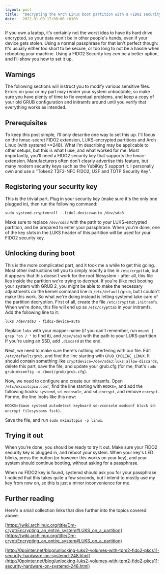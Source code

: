 ```yaml
---
layout: post
title:  "Decrypting the Arch Linux boot partition with a FIDO2 security key"
date:   2022-01-09 17:00:00 +0100
---
```

If you own a laptop, it's certainly not the worst idea to have its hard drive encrypted, so your data won't be in other people's hands, even if your device gets stolen.
Using a normal passphrase for that isn't perfect though: It's usually either too short to be secure, or too long to not be a hassle when rebooting your machine.
Using a FIDO2 Security key *can* be a better option, and I'll show you how to set it up.

## Warnings ##
The following sections will instruct you to modify various sensitive files. Errors on your or my part may render your system unbootable, so make sure you have plenty of time to fix eventual problems, and keep a copy of your old GRUB configuration and initramfs around until you verify that everything works as intended.

## Prerequisites ##
To keep this post simple, I'll only describe one way to set this up. I'll focus on the hmac-secret FIDO2 extension, LUKS-encrypted partitions and Arch Linux (with systemd >=248). What I'm describing may be applicable to other setups, but this is what I use, and what worked for me.
Most importantly, you'll need a FIDO2 security key that supports the hmac-extension. Manufacturers often don't clearly advertise this feature, but many modern security keys such as the YubiKey 5 support it. I personally own and use a "Token2 T2F2-NFC FIDO2, U2F and TOTP Security Key".

## Registering your security key ##
This is the trivial part. Plug in your security key (make sure it's the only one plugged in), then run the following command:

`sudo systemd-cryptenroll --fido2-device=auto /dev/sda3`

Make sure to replace `/dev/sda3` with the path to your LUKS-encrypted partition, and be prepared to enter your passphrase.
When you're done, one of the key slots in the LUKS header of this partition will be used for your FIDO2 security key.

## Unlocking during boot ##
This is the more complicated part, and it took me a while to get this going. Most other instructions tell you to simply modify a line in `/etc/crypttab`, but it appears that this doesn't work for the root filesystem - after all, this file lies inside the partition we're trying to decrypt.
If you're (like me) booting your system with GRUB 2, you might be able to make the necessary adjustments on the kernel command line in `/etc/default/grub`, but I couldn't make this work.
So what we're doing instead is letting systemd take care of the partition decryption. First of all, create the file `/etc/crypttab.initramfs`. When we're done, this file will end up as `/etc/crypttab` in your initramfs.
Add the following line to it:

`luks /dev/sda3 - fido2-device=auto`

Replace `luks` with your mapper name (if you can't remember, run `mount | grep "on / "` to find it), and `/dev/sda3` with the path to your LUKS-partition. If you're using an SSD, add `,discard` at the end.

Next, we need to make sure there's nothing interfering with our file. Edit `/etc/default/grub`, and find the line starting with `GRUB_CMDLINE_LINUX`. It should contain something like `cryptdevice=/dev/sda3:luks:allow-discards`, delete this part, save the file, and update your grub.cfg (for me, that's `sudo grub-mkconfig -o /boot/grub/grub.cfg`).

Now, we need to configure and create our initramfs. Open `/etc/mkinitcpio.conf`, find the line starting with `HOOKS=`, and add the following hooks: `systemd`, `sd-vconsole`, and `sd-encrypt`, and remove `encrypt`. For me, the line looks like this now:

`HOOKS=(base systemd autodetect keyboard sd-vconsole modconf block sd-encrypt filesystems fsck)`.

Save the file, and run `sudo mkinitcpio -p linux`.

## Trying it out ##
When you're done, you should be ready to try it out. Make sure your FIDO2 security key is plugged in, and reboot your system. When your key's LED blinks, press the button (or however this works on your key), and your system should continue booting, without asking for a passphrase.

When no FIDO2 key is found, systemd should ask you for your passphrase. I noticed that this takes quite a few seconds, but I intend to mostly use my key from now on, so this is just a minor inconvenience for me.

## Further reading ##
Here's a small collection links that dive further into the topics covered above:

[https://wiki.archlinux.org/title/Dm-crypt/Encrypting_an_entire_system#LUKS_on_a_partition](https://wiki.archlinux.org/title/Dm-crypt/Encrypting_an_entire_system#LUKS_on_a_partition)

[http://0pointer.net/blog/unlocking-luks2-volumes-with-tpm2-fido2-pkcs11-security-hardware-on-systemd-248.html](http://0pointer.net/blog/unlocking-luks2-volumes-with-tpm2-fido2-pkcs11-security-hardware-on-systemd-248.html)
